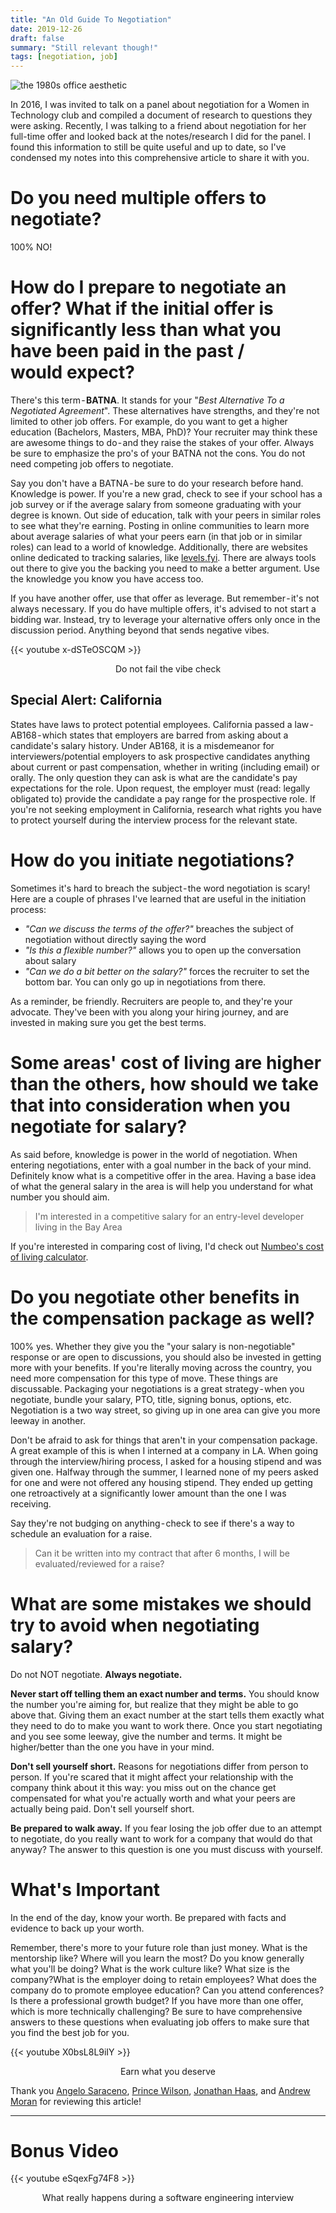 ```yaml
---
title: "An Old Guide To Negotiation"
date: 2019-12-26
draft: false
summary: "Still relevant though!"
tags: [negotiation, job]
---
```


![the 1980s office aesthetic](/2019-12/negotiation.png)

In 2016, I was invited to talk on a panel about negotiation for a Women in Technology club and compiled a document of research to questions they were asking. Recently, I was talking to a friend about negotiation for her full-time offer and looked back at the notes/research I did for the panel. I found this information to still be quite useful and up to date, so I've condensed my notes into this comprehensive article to share it with you. 

# Do you need multiple offers to negotiate?

100% NO!

# How do I prepare to negotiate an offer? What if the initial offer is significantly less than what you have been paid in the past / would expect?

There's this term - **BATNA**. It stands for your "*Best Alternative To a Negotiated Agreement*". These alternatives have strengths, and they're not limited to other job offers. For example, do you want to get a higher education (Bachelors, Masters, MBA, PhD)? Your recruiter may think these are awesome things to do - and they raise the stakes of your offer. Always be sure to emphasize the pro's of your BATNA not the cons. You do not need competing job offers to negotiate.

Say you don't have a BATNA - be sure to do your research before hand. Knowledge is power. If you're a new grad, check to see if your school has a job survey or if the average salary from someone graduating with your degree is known. Out side of education, talk with your peers in similar roles to see what they're earning. Posting in online communities to learn more about average salaries of what your peers earn (in that job or in similar roles) can lead to a world of knowledge. Additionally, there are websites online dedicated to tracking salaries, like [levels.fyi](https://levels.fyi). There are always tools out there to give you the backing you need to make a better argument. Use the knowledge you know you have access too.

If you have another offer, use that offer as leverage. But remember - it's not always necessary. If you do have multiple offers, it's advised to not start a bidding war. Instead, try to leverage your alternative offers only once in the discussion period. Anything beyond that sends negative vibes.

{{< youtube x-dSTeOSCQM >}}
<center>Do not fail the vibe check</center>

## Special Alert: California
States have laws to protect potential employees. California passed a law - AB168 - which states that employers are barred from asking about a candidate's salary history. Under AB168, it is a misdemeanor for interviewers/potential employers to ask prospective candidates anything about current or past compensation, whether in writing (including email) or orally. The only question they can ask is what are the candidate's pay expectations for the role. Upon request, the employer must (read: legally obligated to) provide the candidate a pay range for the prospective role. If you're not seeking employment in California, research what rights you have to protect yourself during the interview process for the relevant state.

# How do you initiate negotiations?
Sometimes it's hard to breach the subject - the word negotiation is scary! Here are a couple of phrases I've learned that are useful in the initiation process:

- *"Can we discuss the terms of the offer?"* breaches the subject of negotiation without directly saying the word
- *"Is this a flexible number?"* allows you to open up the conversation about salary
- *"Can we do a bit better on the salary?"* forces the recruiter to set the bottom bar. You can only go up in negotiations from there.

As a reminder, be friendly. Recruiters are people to, and they're your advocate. They've been with you along your hiring journey, and are invested in making sure you get the best terms.

# Some areas' cost of living are higher than the others, how should we take that into consideration when you negotiate for salary?

As said before, knowledge is power in the world of negotiation. When entering negotiations, enter with a goal number in the back of your mind. Definitely know what is a competitive offer in the area. Having a base idea of what the general salary in the area is will help you understand for what number you should aim.

> I'm interested in a competitive salary for an entry-level developer living in the Bay Area

If you're interested in comparing cost of living, I'd check out [Numbeo's cost of living calculator](https://www.numbeo.com/cost-of-living/).

# Do you negotiate other benefits in the compensation package as well?

100% yes. Whether they give you the "your salary is non-negotiable" response or are open to discussions, you should also be invested in getting more with your benefits. If you're literally moving across the country, you need more compensation for this type of move. These things are discussable. Packaging your negotiations is a great strategy - when you negotiate, bundle your salary, PTO, title, signing bonus, options, etc. Negotiation is a two way street, so giving up in one area can give you more leeway in another.

Don't be afraid to ask for things that aren't in your compensation package. A great example of this is when I interned at a company in LA. When going through the interview/hiring process, I asked for a housing stipend and was given one. Halfway through the summer, I learned none of my peers asked for one and were not offered any housing stipend. They ended up getting one retroactively at a significantly lower amount than the one I was receiving.

Say they're not budging on anything - check to see if there's a way to schedule an evaluation for a raise.
> Can it be written into my contract that after 6 months, I will be evaluated/reviewed for a raise?

# What are some mistakes we should try to avoid when negotiating salary?

Do not NOT negotiate. **Always negotiate.**

**Never start off telling them an exact number and terms.** You should know the number you're aiming for, but realize that they might be able to go above that. Giving them an exact number at the start tells them exactly what they need to do to make you want to work there. Once you start negotiating and you see some leeway, give the number and terms. It might be higher/better than the one you have in your mind.

**Don't sell yourself short.** Reasons for negotiations differ from person to person. If you're scared that it might affect your relationship with the company think about it this way: you miss out on the chance get compensated for what you're actually worth and what your peers are actually being paid. Don't sell yourself short.

**Be prepared to walk away.** If you fear losing the job offer due to an attempt to negotiate, do you really want to work for a company that would do that anyway? The answer to this question is one you must discuss with yourself.

# What's Important
In the end of the day, know your worth. Be prepared with facts and evidence to back up your worth. 

Remember, there's more to your future role than just money. What is the mentorship like? Where will you learn the most? Do you know generally what you'll be doing? What is the work culture like? What size is the company?What is the employer doing to retain employees? What does the company do to promote employee education? Can you attend conferences? Is there a professional growth budget? If you have more than one offer, which is more technically challenging?  Be sure to have comprehensive answers to these questions when evaluating job offers to make sure that you find the best job for you.

{{< youtube X0bsL8L9iIY >}}
<center>Earn what you deserve</center>



Thank you [Angelo Saraceno](https://twitter.com/ndneighbor), [Prince Wilson](https://twitter.com/maxcell), [Jonathan Haas](https://twitter.com/Jon_A_Haas), and [Andrew Moran](https://twitter.com/andrewmo2014) for reviewing this article! 

---

# Bonus Video

{{< youtube eSqexFg74F8 >}}
<center>What really happens during a software engineering interview</center>

